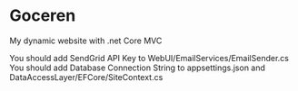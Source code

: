 # Goceren
My dynamic website with .net Core MVC

You should add SendGrid API Key to WebUI/EmailServices/EmailSender.cs
You should add Database Connection String to appsettings.json and DataAccessLayer/EFCore/SiteContext.cs
